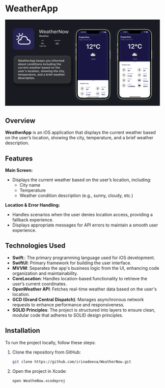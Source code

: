 # WeatherApp

![AppStore WeaterNow](AppStoreWeaterNow.png)

## Overview
**WeatherApp** is an iOS application that displays the current weather based on the user’s location, showing the city, temperature, and a brief weather description.

## Features

**Main Screen:**
- Displays the current weather based on the user’s location, including:
  - City name
  - Temperature
  - Weather condition description (e.g., sunny, cloudy, etc.)

**Location & Error Handling:**
- Handles scenarios when the user denies location access, providing a fallback experience.
- Displays appropriate messages for API errors to maintain a smooth user experience.

## Technologies Used

- **Swift**:: The primary programming language used for iOS development.
- **SwiftUI**: Primary framework for building the user interface.
- **MVVM**: Separates the app's business logic from the UI, enhancing code organization and maintainability.
- **CoreLocation**: Handles location-based functionality to retrieve the user’s current coordinates.
- **OpenWeather API**: Fetches real-time weather data based on the user's location.
- **GCD (Grand Central Dispatch)**: Manages asynchronous network requests to enhance performance and responsiveness.
- **SOLID Principles**: The project is structured into layers to ensure clean, modular code that adheres to SOLID design principles.

## Installation

To run the project locally, follow these steps:

1. Clone the repository from GitHub:
   ```bash
   git clone https://github.com/irinadeeva/WeatherNow.git
2. Open the project in Xcode:
   ```bash
   open WeatheNow.xcodeproj
   
